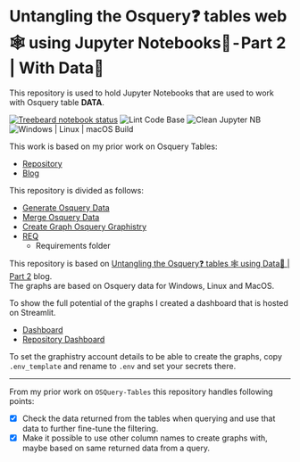 # Untangling the Osquery❓ tables web🕸 using Jupyter Notebooks📓 - Part 2 | With Data📜
This repository is used to hold Jupyter Notebooks that are used to work with Osquery table **DATA**.  

[![Treebeard notebook status](https://api.treebeard.io/sevickson/Jupyter_NBs/master/buildbadge)](https://treebeard.io/admin/sevickson/Jupyter_NBs/master "Latest notebook run")
![Lint Code Base](https://github.com/sevickson/Osquery_Data_Graph/workflows/Lint%20Code%20Base/badge.svg)
![Clean Jupyter NB](https://github.com/sevickson/Osquery_Data_Graph/workflows/Clean%20Jupyter%20NB/badge.svg)
![Windows | Linux | macOS Build](https://github.com/sevickson/Osquery_Data_Graph/workflows/Windows%20%7C%20Linux%20%7C%20macOS%20Build/badge.svg)

This work is based on my prior work on Osquery Tables:
- [Repository](https://github.com/sevickson/osquery_tables_graph)
- [Blog](https://medium.com/@sevickson/untangling-the-osquery-tables-web-using-jupyter-notebooks-7c979c03f42d)

This repository is divided as follows:
- [Generate Osquery Data](./1_Get_Data/Generate_Osquery_Data.py)
- [Merge Osquery Data](./Jupyter_NBs/2_Merge_Osquery_Data.ipynb)
- [Create Graph Osquery Graphistry](./Jupyter_NBs/3_Graph_Osquery_Data.ipynb)
- [REQ](REQ)
  - Requirements folder

This repository is based on [Untangling the Osquery❓ tables 🕸 using Data📜 | Part 2](https://sevickson.medium.com/untangling-the-osquery-tables-using-data-part-2-9579f997676d) blog.  
The graphs are based on Osquery data for Windows, Linux and MacOS.

To show the full potential of the graphs I created a dashboard that is hosted on Streamlit.
- [Dashboard](https://share.streamlit.io/sevickson/osquerygraphs_dashboard/main/osquerygraphs.py)
- [Repository Dashboard](https://github.com/sevickson/osquerygraphs_dashboard)

To set the graphistry account details to be able to create the graphs, copy `.env_template` and rename to `.env` and set your secrets there.

------------------------

From my prior work on `OSQuery-Tables` this repository handles following points:
- [X] Check the data returned from the tables when querying and use that data to further fine-tune the filtering.
- [X] Make it possible to use other column names to create graphs with, maybe based on same returned data from a query.
